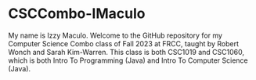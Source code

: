 # CSCCombo-IMaculo

My name is Izzy Maculo.
Welcome to the GitHub repository for my Computer Science Combo class of Fall 2023 at FRCC, taught by Robert Wonch and Sarah Kim-Warren.
This class is both CSC1019 and CSC1060, which is both Intro To Programming (Java) and Intro To Computer Science (Java).
